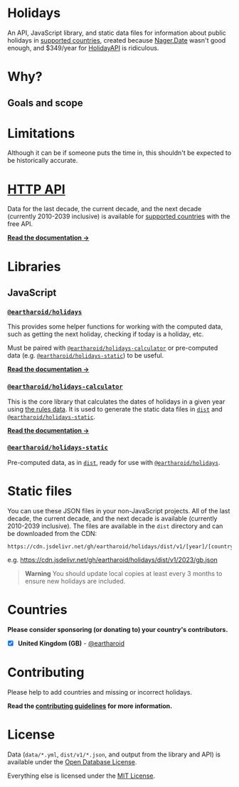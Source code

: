 # Holidays

An API, JavaScript library, and static data files for information about public holidays in [supported countries](#countries),
created because [Nager.Date](https://github.com/nager/Nager.Date) wasn't good enough, and $349/year for [HolidayAPI](https://holidayapi.com/) is ridiculous.

# Why?

## Goals and scope

# Limitations

Although it can be if someone puts the time in, this shouldn't be expected to be historically accurate.

# [HTTP API](https://github.com/eartharoid/holidays/tree/main/api#readme)

Data for the last decade, the current decade, and the next decade (currently 2010-2039 inclusive)
is available for [supported countries](#countries) with the free API.

[**Read the documentation →**](https://github.com/eartharoid/holidays/tree/main/api#readme)

# Libraries

## JavaScript

### [`@eartharoid/holidays`](https://github.com/eartharoid/holidays/tree/main/packages/holidays.js#readme)

This provides some helper functions for working with the computed data, such as getting the next holiday, checking if today is a holiday, etc.

Must be paired with
[`@eartharoid/holidays-calculator`](https://github.com/eartharoid/holidays/tree/main/packages/holidays-calculator.js#readme)
or
pre-computed data (e.g. [`@eartharoid/holidays-static`](https://github.com/eartharoid/holidays/tree/main/packages/holidays-static.js#readme))
to be useful.

[**Read the documentation →**](https://github.com/eartharoid/holidays/tree/main/packages/holidays.js#readme)

### [`@eartharoid/holidays-calculator`](https://github.com/eartharoid/holidays/tree/main/packages/holidays-calculator.js#readme)

This is the core library that calculates the dates of holidays in a given year using
[the rules data](https://github.com/eartharoid/holidays/tree/main/data).
It is used to generate the static data files in [`dist`](https://github.com/eartharoid/holidays/tree/main/dist)
and [`@eartharoid/holidays-static`](https://github.com/eartharoid/holidays/tree/main/packages/holidays-static.js#readme).

[**Read the documentation →**](https://github.com/eartharoid/holidays/tree/main/packages/holidays-calculator.js#readme)

### [`@eartharoid/holidays-static`](https://github.com/eartharoid/holidays/tree/main/packages/holidays-static.js#readme)

Pre-computed data, as in [`dist`](https://github.com/eartharoid/holidays/tree/main/dist), ready for use with 
[`@eartharoid/holidays`](https://github.com/eartharoid/holidays/tree/main/packages/holidays.js#readme).

# Static files

You can use these JSON files in your non-JavaScript projects.
All of the last decade, the current decade, and the next decade is available (currently 2010-2039 inclusive).
The files are available in the `dist` directory and can be downloaded from the CDN:

```
https://cdn.jsdelivr.net/gh/eartharoid/holidays/dist/v1/[year]/[country].json
```

e.g. <https://cdn.jsdelivr.net/gh/eartharoid/holidays/dist/v1/2023/gb.json>

> **Warning** You should update local copies at least every 3 months to ensure new holidays are included.

# Countries

**Please consider sponsoring (or donating to) your country's contributors.**

- [x] **United Kingdom (GB)** - [@eartharoid](https://github.com/eartharoid)

# Contributing

Please help to add countries and missing or incorrect holidays.

**Read the [contributing guidelines](/eartharoid/holidays/blob/main/docs/CONTRIBUTING.md) for more information.**

# License

Data (`data/*.yml`, `dist/v1/*.json`, and output from the library and API) is available under the [Open Database License](/eartharoid/holidays/blob/main/dist/LICENSE).

Everything else is licensed under the [MIT License](/eartharoid/holidays/blob/main/LICENSE).